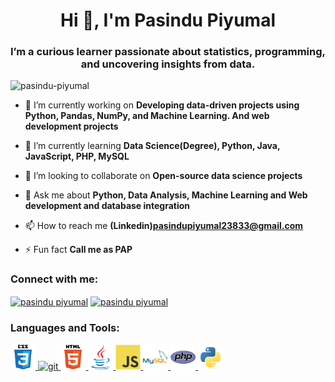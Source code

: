 <h1 align="center">Hi 👋, I'm Pasindu Piyumal</h1>
<h3 align="center">I’m a curious learner passionate about statistics, programming, and uncovering insights from data.</h3>

<p align="left"> <img src="https://komarev.com/ghpvc/?username=pasindu-piyumal&label=Profile%20views&color=0e75b6&style=flat" alt="pasindu-piyumal" /> </p>

- 🔭 I’m currently working on **Developing data-driven projects using Python, Pandas, NumPy, and Machine Learning. And web development projects**

- 🌱 I’m currently learning **Data Science(Degree), Python, Java, JavaScript, PHP, MySQL**

- 👯 I’m looking to collaborate on **Open-source data science projects**

- 💬 Ask me about **Python, Data Analysis, Machine Learning and Web development and database integration**

- 📫 How to reach me **(Linkedin)pasindupiyumal23833@gmail.com**

- ⚡ Fun fact **Call me as PAP**

<h3 align="left">Connect with me:</h3>
<p align="left">
<a href="https://linkedin.com/in/pasindu piyumal" target="blank"><img align="center" src="https://raw.githubusercontent.com/rahuldkjain/github-profile-readme-generator/master/src/images/icons/Social/linked-in-alt.svg" alt="pasindu piyumal" height="30" width="40" /></a>
<a href="https://kaggle.com/pasindu piyumal" target="blank"><img align="center" src="https://raw.githubusercontent.com/rahuldkjain/github-profile-readme-generator/master/src/images/icons/Social/kaggle.svg" alt="pasindu piyumal" height="30" width="40" /></a>
</p>

<h3 align="left">Languages and Tools:</h3>
<p align="left"> <a href="https://www.w3schools.com/css/" target="_blank" rel="noreferrer"> <img src="https://raw.githubusercontent.com/devicons/devicon/master/icons/css3/css3-original-wordmark.svg" alt="css3" width="40" height="40"/> </a> <a href="https://git-scm.com/" target="_blank" rel="noreferrer"> <img src="https://www.vectorlogo.zone/logos/git-scm/git-scm-icon.svg" alt="git" width="40" height="40"/> </a> <a href="https://www.w3.org/html/" target="_blank" rel="noreferrer"> <img src="https://raw.githubusercontent.com/devicons/devicon/master/icons/html5/html5-original-wordmark.svg" alt="html5" width="40" height="40"/> </a> <a href="https://www.java.com" target="_blank" rel="noreferrer"> <img src="https://raw.githubusercontent.com/devicons/devicon/master/icons/java/java-original.svg" alt="java" width="40" height="40"/> </a> <a href="https://developer.mozilla.org/en-US/docs/Web/JavaScript" target="_blank" rel="noreferrer"> <img src="https://raw.githubusercontent.com/devicons/devicon/master/icons/javascript/javascript-original.svg" alt="javascript" width="40" height="40"/> </a> <a href="https://www.mysql.com/" target="_blank" rel="noreferrer"> <img src="https://raw.githubusercontent.com/devicons/devicon/master/icons/mysql/mysql-original-wordmark.svg" alt="mysql" width="40" height="40"/> </a> <a href="https://www.php.net" target="_blank" rel="noreferrer"> <img src="https://raw.githubusercontent.com/devicons/devicon/master/icons/php/php-original.svg" alt="php" width="40" height="40"/> </a> <a href="https://www.python.org" target="_blank" rel="noreferrer"> <img src="https://raw.githubusercontent.com/devicons/devicon/master/icons/python/python-original.svg" alt="python" width="40" height="40"/> </a> </p>
